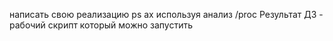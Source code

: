 написать свою реализацию ps ax используя анализ /proc
Результат ДЗ - рабочий скрипт который можно запустить
